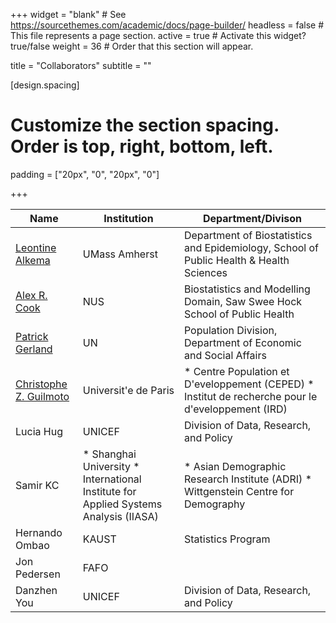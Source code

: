 +++
widget = "blank"  # See https://sourcethemes.com/academic/docs/page-builder/
headless = false  # This file represents a page section.
active = true  # Activate this widget? true/false
weight = 36  # Order that this section will appear.

title = "Collaborators"
subtitle = ""

[design.spacing]
# Customize the section spacing. Order is top, right, bottom, left.
padding = ["20px", "0", "20px", "0"]

+++


| Name              | Institution | Department/Divison |
| ------------------| ------------|------------------- |
| [Leontine Alkema](https://leontinealkema.github.io/alkema_lab/) | UMass Amherst | Department of Biostatistics and Epidemiology, School of Public Health & Health Sciences |
| [Alex R. Cook](https://sph.nus.edu.sg/faculty-directory/cook-alex-richard/) | NUS | Biostatistics and Modelling Domain, Saw Swee Hock School of Public Health |
| [Patrick Gerland](http://www.researchgate.net/profile/Patrick_Gerland) | UN | Population Division, Department of Economic and Social Affairs |
| [Christophe Z. Guilmoto](http://www.demographie.net/) | Universit\'e de Paris | * Centre Population et D\'eveloppement (CEPED) * Institut de recherche pour le d\'eveloppement (IRD) |
| Lucia Hug | UNICEF | Division of Data, Research, and Policy |
| Samir KC | * Shanghai University * International Institute for Applied Systems Analysis (IIASA) | * Asian Demographic Research Institute (ADRI) * Wittgenstein Centre for Demography |
| Hernando Ombao | KAUST | Statistics Program |
| Jon Pedersen | FAFO | |
| Danzhen You | UNICEF | Division of Data, Research, and Policy |
